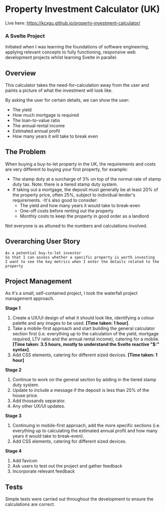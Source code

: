 # Property Investment Calculator (UK)
Live here: https://kcxgu.github.io/property-investment-calculator/

### A Svelte Project 
Initiated when I was learning the foundations of software engineering, applying relevant concepts to fully functioning, responsive web development projects whilst learning Svelte in parallel.

## Overview
This calculator takes the need-for-calculation away from the user and paints a picture of what the investment will look like. 

By asking the user for certain details, we can show the user:
- The yield
- How much mortgage is required 
- The loan-to-value ratio
- The annual rental income
- Estimated annual profit
- How many years it will take to break even

## The Problem 

When buying a buy-to-let property in the UK, the requirements and costs are very different to buying your first property, for example:
- The stamp duty at a surcharge of 3% on top of the normal rate of stamp duty tax. Note: there is a tiered stamp duty system.
- If taking out a mortgage, the deposit must generally be at least 20% of the property price, often 25%, subject to individual lender's requirements.
-It's also good to consider:
    - The yield and how many years it would take to break-even
    - One-off costs before renting out the property
    - Monthly costs to keep the property in good order as a landlord

Not everyone is as attuned to the numbers and calculations involved.

## Overarching User Story
```
As a potential buy-to-let investor
So that I can assess whether a specific property is worth investing
I want to see the key metrics when I enter the details related to the property
```

## Project Management
As it's a small, self-contained project, I took the waterfall project management approach. 

**Stage 1** 
1. Create a UX/UI design of what it should look like, identifying a colour palette and any images to be used. **[Time taken: 1 hour]**.
2. Take a mobile-first approach and start building the general calculator section first (i.e. everything up to the calculation of the yield, mortgage required, LTV ratio and the annual rental income), catering for a mobile. **[Time taken: 3.5 hours, mostly to understand the Svelte reactive "$:" syntax]**.
3. Add CSS elements, catering for different sized devices. **[Time taken: 1 hour]**

**Stage 2**
1. Continue to work on the general section by adding in the tiered stamp duty system.
2. Update to include a message if the deposit is less than 25% of the house price.
3. Add thousands separator. 
4. Any other UX/UI updates.

**Stage 3**
1. Continuing in mobile-first approach, add the more specific sections (i.e. everything up to calculating the estimated annual profit and how many years it would take to break-even).
2. Add CSS elements, catering for different sized devices.

**Stage 4**
1. Add favicon
2. Ask users to test out the project and gather feedback
3. Incorporate relevant feedback

## Tests
Simple tests were carried out throughout the development to ensure the calculations are correct. 


